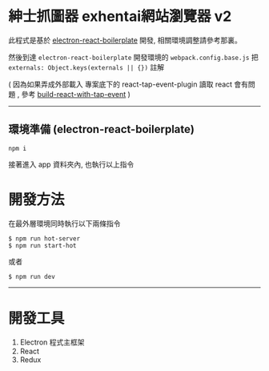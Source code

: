 紳士抓圖器 exhentai網站瀏覽器 v2
===================
此程式是基於 
[electron-react-boilerplate](https://github.com/chentsulin/electron-react-boilerplate)
開發, 相關環境調整請參考那裏。

然後到達 `electron-react-boilerplate` 開發環境的 `webpack.config.base.js` 把 `externals: Object.keys(externals || {})` 
註解

( 因為如果弄成外部載入 專案底下的 react-tap-event-plugin 讀取 react 會有問題 , 
參考 [build-react-with-tap-event](https://github.com/swenyang/build-react-with-tap-event) )


----------

環境準備 (electron-react-boilerplate)
----

```
npm i
```
接著進入 app 資料夾內, 也執行以上指令

開發方法
====
在最外層環境同時執行以下兩條指令
```
$ npm run hot-server
$ npm run start-hot
```
或者
```
$ npm run dev
```


----------

開發工具
======

 1. Electron 程式主框架
 2. React
 3. Redux
